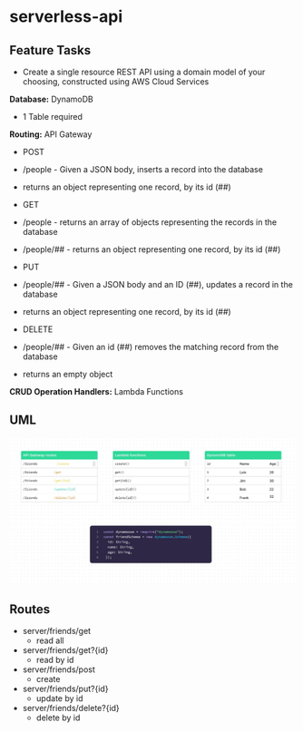 # serverless-api

## Feature Tasks

- Create a single resource REST API using a domain model of your choosing, constructed using AWS Cloud Services

**Database:** DynamoDB

- 1 Table required

**Routing:** API Gateway

- POST
- /people - Given a JSON body, inserts a record into the database
- returns an object representing one record, by its id (##)

- GET

- /people - returns an array of objects representing the records in the database

- /people/## - returns an object representing one record, by its id (##)

- PUT

- /people/## - Given a JSON body and an ID (##), updates a record in the database

- returns an object representing one record, by its id (##)
- DELETE

- /people/## - Given an id (##) removes the matching record from the database

- returns an empty object

**CRUD Operation Handlers:** Lambda Functions

## UML

![UML](img/lab18-uml.jpg)

## Routes

- server/friends/get
  - read all
- server/friends/get?{id}
  - read by id
- server/friends/post
  - create
- server/friends/put?{id}
  - update by id
- server/friends/delete?{id}
  - delete by id
